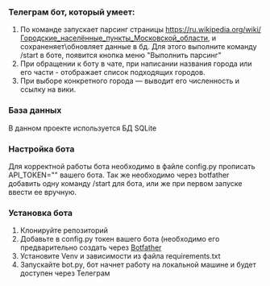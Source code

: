 ### Телеграм бот, который умеет:
1. По команде запускает парсинг страницы https://ru.wikipedia.org/wiki/Городские_населённые_пункты_Московской_области, и сохраненяет\обновляет данные в бд.
Для этого выполните команду /start в боте, появится кнопка меню "Выполнить парсинг"
2. При обращении к боту в чате, при написании названия города или его части - отображает список подходящих городов.
3. При выборе конкретного города — выводит его численность и ссылку на вики.

### База данных 
В данном проекте используется БД SQLite 

### Настройка бота
Для корректной работы бота необходимо в файле config.py прописать API_TOKEN="" вашего бота.
Так же необходимо через botfather добавить одну команду /start для бота, или же при первом запуске ввести ее вручную.

### Установка бота
1. Клонируйте репозиторий
2. Добавьте в config.py токен вашего бота (необходимо его предварительно создать через [Botfather](https://botcreators.ru/blog/kak-sozdat-svoego-bota-v-botfather/)
3. Установите Venv и зависимости из файла requirements.txt
4. Запускайте bot.py, бот начнет работу на локальной машине и будет доступен через Телеграм
